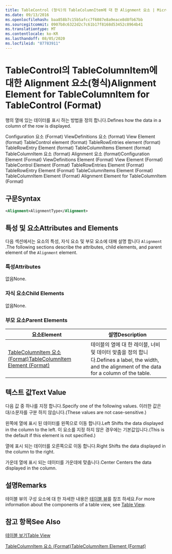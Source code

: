 ```yaml
---
title: TableControl (형식)의 TableColumnItem에 대 한 Alignment 요소 | Microsoft Docs
ms.date: 09/13/2016
ms.openlocfilehash: baa858b7c15b5afcc7f6087e8a9eace8d8fb67bb
ms.sourcegitcommit: 0907b8c6322d2c7c61b17f8168d53452c8964b41
ms.translationtype: MT
ms.contentlocale: ko-KR
ms.lasthandoff: 08/05/2020
ms.locfileid: "87783911"
---
```

# <a name="alignment-element-for-tablecolumnitem-for-tablecontrol-format"></a><span data-ttu-id="20151-102">TableControl의 TableColumnItem에 대한 Alignment 요소(형식)</span><span class="sxs-lookup"><span data-stu-id="20151-102">Alignment Element for TableColumnItem for TableControl (Format)</span></span>

<span data-ttu-id="20151-103">행의 열에 있는 데이터를 표시 하는 방법을 정의 합니다.</span><span class="sxs-lookup"><span data-stu-id="20151-103">Defines how the data in a column of the row is displayed.</span></span>

<span data-ttu-id="20151-104">Configuration 요소 (Format) ViewDefinitions 요소 (format) View Element (format) TableControl element (format) TableRowEntries element (format) TableRowEntry Element (format) TableColumnItems Element (format) TableColumnItem 요소 (format) Alignment 요소 (format)</span><span class="sxs-lookup"><span data-stu-id="20151-104">Configuration Element (Format) ViewDefinitions Element (Format) View Element (Format) TableControl Element (Format) TableRowEntries Element (Format) TableRowEntry Element (Format) TableColumnItems Element (Format) TableColumnItem Element (Format) Alignment Element for TableColumnItem (Format)</span></span>

## <a name="syntax"></a><span data-ttu-id="20151-105">구문</span><span class="sxs-lookup"><span data-stu-id="20151-105">Syntax</span></span>

```xml
<Alignment>AlignmentType</Alignment>
```

## <a name="attributes-and-elements"></a><span data-ttu-id="20151-106">특성 및 요소</span><span class="sxs-lookup"><span data-stu-id="20151-106">Attributes and Elements</span></span>

<span data-ttu-id="20151-107">다음 섹션에서는 요소의 특성, 자식 요소 및 부모 요소에 대해 설명 합니다 `Alignment` .</span><span class="sxs-lookup"><span data-stu-id="20151-107">The following sections describe the attributes, child elements, and parent element of the `Alignment` element.</span></span>

### <a name="attributes"></a><span data-ttu-id="20151-108">특성</span><span class="sxs-lookup"><span data-stu-id="20151-108">Attributes</span></span>

<span data-ttu-id="20151-109">없음</span><span class="sxs-lookup"><span data-stu-id="20151-109">None.</span></span>

### <a name="child-elements"></a><span data-ttu-id="20151-110">자식 요소</span><span class="sxs-lookup"><span data-stu-id="20151-110">Child Elements</span></span>

<span data-ttu-id="20151-111">없음</span><span class="sxs-lookup"><span data-stu-id="20151-111">None.</span></span>

### <a name="parent-elements"></a><span data-ttu-id="20151-112">부모 요소</span><span class="sxs-lookup"><span data-stu-id="20151-112">Parent Elements</span></span>

|<span data-ttu-id="20151-113">요소</span><span class="sxs-lookup"><span data-stu-id="20151-113">Element</span></span>|<span data-ttu-id="20151-114">설명</span><span class="sxs-lookup"><span data-stu-id="20151-114">Description</span></span>|
|-------------|-----------------|
|[<span data-ttu-id="20151-115">TableColumnItem 요소 (Format)</span><span class="sxs-lookup"><span data-stu-id="20151-115">TableColumnItem Element (Format)</span></span>](./tablecolumnitem-element-for-tablecolumnitems-for-tablecontrol-format.md)|<span data-ttu-id="20151-116">테이블의 열에 대 한 레이블, 너비 및 데이터 맞춤을 정의 합니다.</span><span class="sxs-lookup"><span data-stu-id="20151-116">Defines a label, the width, and the alignment of the data for a column of the table.</span></span>|

## <a name="text-value"></a><span data-ttu-id="20151-117">텍스트 값</span><span class="sxs-lookup"><span data-stu-id="20151-117">Text Value</span></span>

<span data-ttu-id="20151-118">다음 값 중 하나를 지정 합니다.</span><span class="sxs-lookup"><span data-stu-id="20151-118">Specify one of the following values.</span></span> <span data-ttu-id="20151-119">이러한 값은 대/소문자를 구분 하지 않습니다.</span><span class="sxs-lookup"><span data-stu-id="20151-119">(These values are not case-sensitive.)</span></span>

<span data-ttu-id="20151-120">왼쪽에 열에 표시 된 데이터를 왼쪽으로 이동 합니다.</span><span class="sxs-lookup"><span data-stu-id="20151-120">Left Shifts the data displayed in the column to the left.</span></span> <span data-ttu-id="20151-121">이 요소를 지정 하지 않은 경우에는 기본값입니다.</span><span class="sxs-lookup"><span data-stu-id="20151-121">(This is the default if this element is not specified.)</span></span>

<span data-ttu-id="20151-122">열에 표시 되는 데이터를 오른쪽으로 이동 합니다.</span><span class="sxs-lookup"><span data-stu-id="20151-122">Right Shifts the data displayed in the column to the right.</span></span>

<span data-ttu-id="20151-123">가운데 열에 표시 되는 데이터를 가운데에 맞춥니다.</span><span class="sxs-lookup"><span data-stu-id="20151-123">Center Centers the data displayed in the column.</span></span>

## <a name="remarks"></a><span data-ttu-id="20151-124">설명</span><span class="sxs-lookup"><span data-stu-id="20151-124">Remarks</span></span>

<span data-ttu-id="20151-125">테이블 뷰의 구성 요소에 대 한 자세한 내용은 [테이블 뷰](./creating-a-table-view.md)를 참조 하세요.</span><span class="sxs-lookup"><span data-stu-id="20151-125">For more information about the components of a table view, see [Table View](./creating-a-table-view.md).</span></span>

## <a name="see-also"></a><span data-ttu-id="20151-126">참고 항목</span><span class="sxs-lookup"><span data-stu-id="20151-126">See Also</span></span>

[<span data-ttu-id="20151-127">테이블 보기</span><span class="sxs-lookup"><span data-stu-id="20151-127">Table View</span></span>](./creating-a-table-view.md)

[<span data-ttu-id="20151-128">TableColumnItem 요소 (Format)</span><span class="sxs-lookup"><span data-stu-id="20151-128">TableColumnItem Element (Format)</span></span>](./tablecolumnitem-element-for-tablecolumnitems-for-tablecontrol-format.md)
